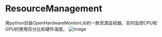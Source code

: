 # ResourceManagement
用python封装OpenHardwareMonitorLib的一款资源监视器，实时监控CPU和GPU的使用百分比和硬件温度。
![image](https://github.com/ourbat/ResourceManagement/assets/36782913/c35b3fe7-e7f9-4829-94db-d19acf568d5e)
